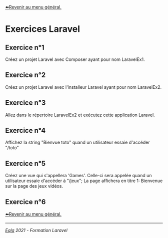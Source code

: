 [:arrow_left:Revenir au menu général.](../README.md)
# Exercices Laravel
## Exercice n°1
Créez un projet Laravel avec Composer ayant pour nom LaravelEx1.

## Exercice n°2
Créez un projet Laravel avec l'installeur Laravel ayant pour nom LaravelEx2.

## Exercice n°3
Allez dans le répertoire LaravelEx2 et exécutez cette application Laravel.

## Exercice n°4
Affichez la string "Bienvue toto" quand un utilisateur essaie d'accéder "/toto" 

## Exercice n°5
Créez une vue qui s'appellera 'Games'. Celle-ci sera appelée quand un utilisateur essaie d'accéder à "/jeux";
La page affichera en titre 1: Bienvenue sur la page des jeux vidéos.

## Exercice n°6


[:arrow_left:Revenir au menu général.](../README.md)

--- 
_[Eqla](http://www.eqla.be) 2021 - Formation Laravel_